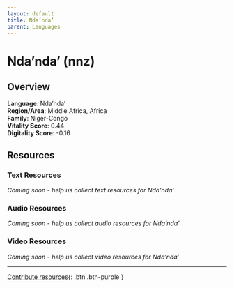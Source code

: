 ```yaml
---
layout: default
title: Nda’nda’
parent: Languages
---
```


# Nda’nda’ (nnz)

## Overview

**Language**: Nda’nda’  
**Region/Area**: Middle Africa, Africa  
**Family**: Niger-Congo  
**Vitality Score**: 0.44  
**Digitality Score**: -0.16  

## Resources

### Text Resources
*Coming soon - help us collect text resources for Nda’nda’*

### Audio Resources
*Coming soon - help us collect audio resources for Nda’nda’*

### Video Resources
*Coming soon - help us collect video resources for Nda’nda’*

---

[Contribute resources](https://fairtrain.github.io/){: .btn .btn-purple }
